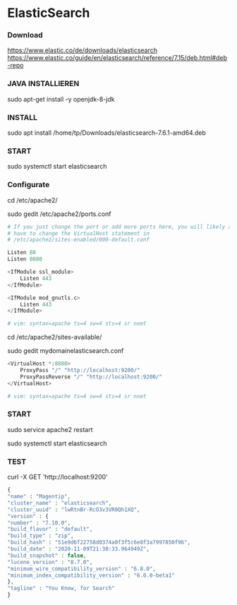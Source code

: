 # ElasticSearch

### Download

https://www.elastic.co/de/downloads/elasticsearch
https://www.elastic.co/guide/en/elasticsearch/reference/7.15/deb.html#deb-repo

### JAVA INSTALLIEREN

sudo apt-get install -y openjdk-8-jdk

### INSTALL

sudo apt install /home/tp/Downloads/elasticsearch-7.6.1-amd64.deb

### START

sudo systemctl start elasticsearch

### Configurate

cd /etc/apache2/

sudo gedit /etc/apache2/ports.conf

```php
# If you just change the port or add more ports here, you will likely also
# have to change the VirtualHost statement in
# /etc/apache2/sites-enabled/000-default.conf

Listen 80
Listen 8080

<IfModule ssl_module>
	Listen 443
</IfModule>

<IfModule mod_gnutls.c>
	Listen 443
</IfModule>

# vim: syntax=apache ts=4 sw=4 sts=4 sr noet
```

cd /etc/apache2/sites-available/

sudo gedit mydomainelasticsearch.conf

```php
<VirtualHost *:8080>
	ProxyPass "/" "http://localhost:9200/"
	ProxyPassReverse "/" "http://localhost:9200/"
</VirtualHost>

# vim: syntax=apache ts=4 sw=4 sts=4 sr noet
```


### START

sudo service apache2 restart

sudo systemctl start elasticsearch

### TEST

curl -X GET 'http://localhost:9200'

```php
{
"name" : "Magentip",
"cluster_name" : "elasticsearch",
"cluster_uuid" : "lwRtnBr-RcO3v3VR0Qh1XQ",
"version" : {
"number" : "7.10.0",
"build_flavor" : "default",
"build_type" : "zip",
"build_hash" : "51e9d6f22758d0374a0f3f5c6e8f3a7997850f96",
"build_date" : "2020-11-09T21:30:33.964949Z",
"build_snapshot" : false,
"lucene_version" : "8.7.0",
"minimum_wire_compatibility_version" : "6.8.0",
"minimum_index_compatibility_version" : "6.0.0-beta1"
},
"tagline" : "You Know, for Search"
}
```


